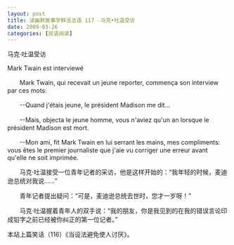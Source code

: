 ```yaml
---
layout: post
title: 读幽默故事学鲜活法语 117 -马克•吐温受访
date: 2009-03-26
categories: [双语阅读]  
---
```


马克·吐温受访

Mark Twain est interviewé

　　Mark Twain, qui recevait un jeune reporter, commença son interview par ces mots:

　　--Quand j'étais jeune, le président Madison me dit...

　　--Mais, objecta le jeune homme, vous n'aviez qu'un an lorsque le président Madison est mort.

　　--Mon ami, fit Mark Twain en lui serrant les mains, mes compliments: vous êtes le premier journaliste que j'aie vu corriger une erreur avant qu'elle ne soit imprimée.



　　马克·吐温接受一位青年记者的采访，他是这样开始的：“我年轻的时候，麦迪逊总统对我说……”

　　青年记者提出疑问：“可是，麦迪逊总统去世时，您才一岁呀！”

　　马克·吐温握着青年人的双手说：“我的朋友，你是我见到的在我的错误言论印成铅字之前已经被你纠正的第一位记者。”



本站上篇笑话（116）《当设法避免使人讨厌》。
